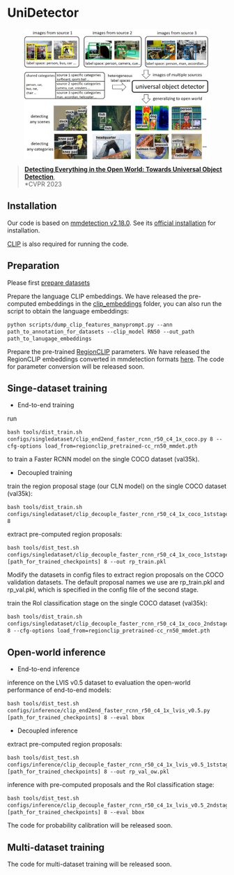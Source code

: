 # UniDetector

<p align="center"> <img src='docs/universal.jpg' align="center" height="300px"> </p>

> [**Detecting Everything in the Open World: Towards Universal Object Detection**](https://arxiv.org/abs/2303.11749),        
> *CVPR 2023

## Installation

Our code is based on [mmdetection v2.18.0](https://github.com/open-mmlab/mmdetection/tree/v2.18.0). See its [official installation](https://github.com/open-mmlab/mmdetection/blob/v2.18.0/docs/get_started.md) for installation.

[CLIP](https://github.com/openai/CLIP) is also required for running the code.

## Preparation

Please first [prepare datasets](docs/datasets.md)

Prepare the language CLIP embeddings. We have released the pre-computed embeddings in the [clip_embeddings](clip_embeddings/) folder, you can also run the script to obtain the language embeddings:
~~~
python scripts/dump_clip_features_manyprompt.py --ann path_to_annotation_for_datasets --clip_model RN50 --out_path path_to_lanugage_embeddings
~~~

Prepare the pre-trained [RegionCLIP](https://github.com/microsoft/RegionCLIP) parameters. We have released the RegionCLIP embeddings converted in mmdetection formats [here](https://drive.google.com/file/d/1icKGFMQRHZpKhjl-YwN-389w2jx6siR2/view?usp=sharing). The code for parameter conversion will be released soon.


## Singe-dataset training

- End-to-end training

run
~~~
bash tools/dist_train.sh configs/singledataset/clip_end2end_faster_rcnn_r50_c4_1x_coco.py 8 --cfg-options load_from=regionclip_pretrained-cc_rn50_mmdet.pth
~~~
to train a Faster RCNN model on the single COCO dataset (val35k).

- Decoupled training

train the region proposal stage (our CLN model) on the single COCO dataset (val35k):
~~~
bash tools/dist_train.sh configs/singledataset/clip_decouple_faster_rcnn_r50_c4_1x_coco_1ststage.py 8
~~~

extract pre-computed region proposals:
~~~
bash tools/dist_test.sh configs/singledataset/clip_decouple_faster_rcnn_r50_c4_1x_coco_1ststage.py [path_for_trained_checkpoints] 8 --out rp_train.pkl
~~~
Modify the datasets in config files to extract region proposals on the COCO validation datasets. The default proposal names we use are rp_train.pkl and rp_val.pkl, which is specified in the config file of the second stage.

train the RoI classification stage on the single COCO dataset (val35k):
~~~
bash tools/dist_train.sh configs/singledataset/clip_decouple_faster_rcnn_r50_c4_1x_coco_2ndstage.py 8 --cfg-options load_from=regionclip_pretrained-cc_rn50_mmdet.pth
~~~

## Open-world inference

- End-to-end inference

inference on the LVIS v0.5 dataset to evaluation the open-world performance of end-to-end models:
~~~
bash tools/dist_test.sh configs/inference/clip_end2end_faster_rcnn_r50_c4_1x_lvis_v0.5.py [path_for_trained_checkpoints] 8 --eval bbox
~~~

- Decoupled inference

extract pre-computed region proposals:
~~~
bash tools/dist_test.sh configs/inference/clip_decouple_faster_rcnn_r50_c4_1x_lvis_v0.5_1ststage.py [path_for_trained_checkpoints] 8 --out rp_val_ow.pkl
~~~

inference with pre-computed proposals and the RoI classification stage:
~~~
bash tools/dist_test.sh configs/inference/clip_decouple_faster_rcnn_r50_c4_1x_lvis_v0.5_2ndstage.py [path_for_trained_checkpoints] 8 --eval bbox
~~~

The code for probability calibration will be released soon.

## Multi-dataset training

The code for multi-dataset training will be released soon.